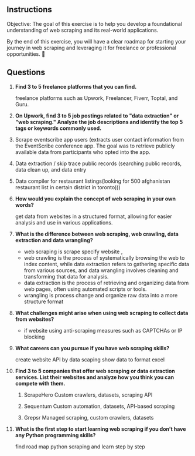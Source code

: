 ## Instructions
Objective: The goal of this exercise is to help you develop a foundational understanding of web scraping and its real-world applications.

By the end of this exercise, you will have a clear roadmap for starting your journey in web scraping and leveraging it for freelance or professional opportunities. 🚀


## Questions
1. **Find 3 to 5 freelance platforms that you can find.**

    freelance platforms such as Upwork, Freelancer, Fiverr, Toptal, and Guru.

2. **On Upwork, find 3 to 5 job postings related to "data extraction" or "web scraping." Analyze the job descriptions and identify the top 5 tags or keywords commonly used.**

1. Scrape eventscribe app users (extracts user contact information from the EventScribe conference app. The goal was to retrieve publicly
available data from participants who opted into the app.
2. Data extraction / skip trace public records (searching public records, data clean up, and data entry
3. Data compiler for restaurant listings(looking for 500 afghanistan restaurant list in certain district in toronto)))


3. **How would you explain the concept of web scraping in your own words?**

    get data from websites in a structured format, allowing for easier analysis and use in various applications.

4. **What is the difference between web scraping, web crawling, data extraction and data wrangling?**

    - web scraping is scrape specify website ,
    - web crawling is the process of systematically browsing the web to index content, while data extraction refers to gathering specific data from various sources, and data wrangling involves cleaning and transforming that data for analysis.
    - data extraction is the process of retrieving and organizing data from web pages, often using automated scripts or tools.
    - wrangling is process change and organize raw data into a more structure format


5. **What challenges might arise when using web scraping to collect data from websites?**  

    - if website using anti-scraping measures such as CAPTCHAs or IP blocking

6. **What careers can you pursue if you have web scraping skills?**  

    create website API by data scaping
    show data to format excel

7. **Find 3 to 5 companies that offer web scraping or data extraction services. List their websites and analyze how you think you can compete with them.**  

    1. ScrapeHero	Custom crawlers, datasets, scraping API

    2. Sequentum Custom automation, datasets, API-based scraping

    3. Grepsr Managed scraping, custom crawlers, datasets


8. **What is the first step to start learning web scraping if you don’t have any Python programming skills?**

    find road map python scraping and learn step by step
